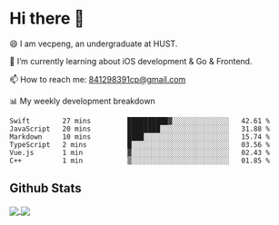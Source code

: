 
# Hi there 👋
😄 I am vecpeng, an undergraduate at HUST.

🌱 I’m currently learning about iOS development & Go & Frontend.

📫 How to reach me: 841298391cp@gmail.com

📊 My weekly development breakdown
<!--START_SECTION:waka-->

```text
Swift        27 mins         ██████████▓░░░░░░░░░░░░░░   42.61 %
JavaScript   20 mins         ████████░░░░░░░░░░░░░░░░░   31.88 %
Markdown     10 mins         ████░░░░░░░░░░░░░░░░░░░░░   15.74 %
TypeScript   2 mins          █░░░░░░░░░░░░░░░░░░░░░░░░   03.56 %
Vue.js       1 min           ▓░░░░░░░░░░░░░░░░░░░░░░░░   02.43 %
C++          1 min           ▒░░░░░░░░░░░░░░░░░░░░░░░░   01.85 %
```

<!--END_SECTION:waka-->

## Github Stats
<a href="https://github.com/anuraghazra/github-readme-stats">
  <img align="center" src="https://github-readme-stats.vercel.app/api?username=vecpeng&count_private=true&hide=stars" />
</a>
<a href="https://github.com/anuraghazra/convoychat">
  <img align="center" src="https://github-readme-stats.vercel.app/api/top-langs/?username=vecpeng&layout=compact" />
</a>
